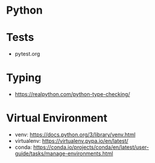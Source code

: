 # Python

# Tests
- pytest.org

# Typing
- https://realpython.com/python-type-checking/

# Virtual Environment
- venv: https://docs.python.org/3/library/venv.html
- virtualenv: https://virtualenv.pypa.io/en/latest/
- conda: https://conda.io/projects/conda/en/latest/user-guide/tasks/manage-environments.html
